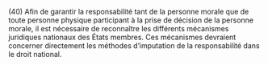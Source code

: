 (40) Afin de garantir la responsabilité tant de la personne morale que de toute personne physique participant à la prise de décision de la personne morale, il est nécessaire de reconnaître les différents mécanismes juridiques nationaux des États membres. Ces mécanismes devraient concerner directement les méthodes d’imputation de la responsabilité dans le droit national.
